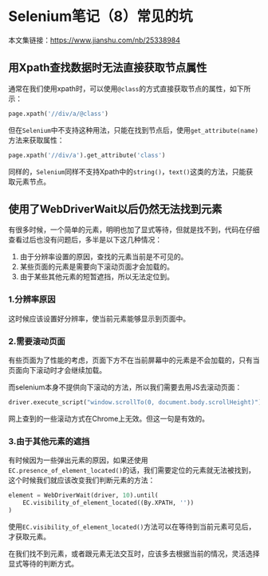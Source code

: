 # Selenium笔记（8）常见的坑

本文集链接：https://www.jianshu.com/nb/25338984 



## 用Xpath查找数据时无法直接获取节点属性

通常在我们使用xpath时，可以使用`@class`的方式直接获取节点的属性，如下所示：

```python
page.xpath('//div/a/@class')
```

但在`Selenium`中不支持这种用法，只能在找到节点后，使用`get_attribute(name)`方法来获取属性：

```python
page.xpath('//div/a').get_attribute('class')
```

同样的，`Selenium`同样不支持Xpath中的`string()`，`text()`这类的方法，只能获取元素节点。



## 使用了WebDriverWait以后仍然无法找到元素

有很多时候，一个简单的元素，明明也加了显式等待，但就是找不到，代码在仔细查看过后也没有问题后，多半是以下这几种情况：

1. 由于分辨率设置的原因，查找的元素当前是不可见的。
2. 某些页面的元素是需要向下滚动页面才会加载的。
3. 由于某些其他元素的短暂遮挡，所以无法定位到。

### 1.分辨率原因

这时候应该设置好分辨率，使当前元素能够显示到页面中。

### 2.需要滚动页面

有些页面为了性能的考虑，页面下方不在当前屏幕中的元素是不会加载的，只有当页面向下滚动时才会继续加载。

而selenium本身不提供向下滚动的方法，所以我们需要去用JS去滚动页面：

```python
driver.execute_script("window.scrollTo(0, document.body.scrollHeight)")
```

网上查到的一些滚动方式在Chrome上无效。但这一句是有效的。

### 3.由于其他元素的遮挡

有时候因为一些弹出元素的原因，如果还使用`EC.presence_of_element_located()`的话，我们需要定位的元素就无法被找到，这个时候我们就应该改变我们判断元素的方法：

```python
element = WebDriverWait(driver, 10).until(
	EC.visibility_of_element_located((By.XPATH, ''))
)
```

使用`EC.visibility_of_element_located()`方法可以在等待到当前元素可见后，才获取元素。

在我们找不到元素，或者跟元素无法交互时，应该多去根据当前的情况，灵活选择显式等待的判断方式。